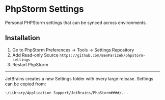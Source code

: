 PhpStorm Settings
===============================

Personal PHPStorm settings that can be synced across environments.

## Installation

 1. Go to PhpStorm Preferences → Tools → Settings Repository
 2. Add Read-only Source `https://github.com/BenParizek/phpstorm-settings`
 3. Restart PhpStorm

----

JetBrains creates a new Settings folder with every large release. Settings can be copied from:

```
~/Library/Application Support/JetBrains/PhpStorm####/...
```
